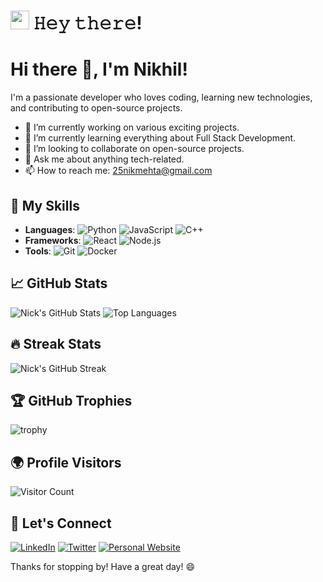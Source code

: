 # <img src="https://media.giphy.com/media/v1.Y2lkPTc5MGI3NjExYXd1aWJ1MG5ycDR0cHhyZHc2eTA4ZXF6bDViejRpcmd0OW5odzcyaiZlcD12MV9pbnRlcm5hbF9naWZfYnlfaWQmY3Q9cw/3ohhwMDyS6rv3sB8yI/giphy.gif" width="30px"></img> 𝙷𝚎𝚢 𝚝𝚑𝚎𝚛𝚎!


# Hi there 👋, I'm Nikhil!

I'm a passionate developer who loves coding, learning new technologies, and contributing to open-source projects.

- 🔭 I’m currently working on various exciting projects.
- 🌱 I’m currently learning everything about Full Stack Development.
- 👯 I’m looking to collaborate on open-source projects.
- 💬 Ask me about anything tech-related.
- 📫 How to reach me: [25nikmehta@gmail.com](mailto:25nikmehta@gmail.com)

  
## 🚀 My Skills

- **Languages**: ![Python](https://img.shields.io/badge/-Python-3776AB?style=flat&logo=python&logoColor=white) ![JavaScript](https://img.shields.io/badge/-JavaScript-F7DF1E?style=flat&logo=javascript&logoColor=black) ![C++](https://img.shields.io/badge/-C++-00599C?style=flat&logo=cplusplus&logoColor=white)
- **Frameworks**: ![React](https://img.shields.io/badge/-React-61DAFB?style=flat&logo=react&logoColor=black) ![Node.js](https://img.shields.io/badge/-Node.js-339933?style=flat&logo=node-dot-js&logoColor=white)
- **Tools**: ![Git](https://img.shields.io/badge/-Git-F05032?style=flat&logo=git&logoColor=white) ![Docker](https://img.shields.io/badge/-Docker-2496ED?style=flat&logo=docker&logoColor=white)

## 📈 GitHub Stats

![Nick's GitHub Stats](https://github-readme-stats.vercel.app/api?username=nickcodegithub&show_icons=true&theme=radical)
![Top Languages](https://github-readme-stats.vercel.app/api/top-langs/?username=nickcodegithub&layout=compact&theme=radical)

## 🔥 Streak Stats

![Nick's GitHub Streak](https://github-readme-streak-stats.herokuapp.com/?user=nickcodegithub&theme=radical)

## 🏆 GitHub Trophies

![trophy](https://github-profile-trophy.vercel.app/?username=nickcodegithub&theme=radical)

## 🌍 Profile Visitors

![Visitor Count](https://komarev.com/ghpvc/?username=nickcodegithub&color=brightgreen)

## 🤝 Let's Connect

[![LinkedIn](https://img.shields.io/badge/-LinkedIn-0077B5?style=flat&logo=linkedin&logoColor=white)](https://www.linkedin.com/in/your-linkedin-profile/)
[![Twitter](https://img.shields.io/badge/-Twitter-1DA1F2?style=flat&logo=twitter&logoColor=white)](https://twitter.com/your-twitter-handle)
[![Personal Website](https://img.shields.io/badge/-Website-FF4088?style=flat&logo=google-chrome&logoColor=white)](https://yourwebsite.com)

Thanks for stopping by! Have a great day! 😄

